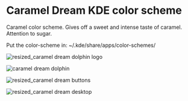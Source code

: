 # Caramel Dream KDE color scheme
Caramel color scheme. Gives off a sweet and intense taste of caramel. Attention to sugar.

Put the color-scheme in: ~/.kde/share/apps/color-schemes/

![resized_caramel dream dolphin logo](https://user-images.githubusercontent.com/38332358/38764827-84ea9534-3fb6-11e8-9502-a4163eb4c3f6.png)

![caramel dream dolphin](https://user-images.githubusercontent.com/38332358/38764828-887e4402-3fb6-11e8-91d5-082159cb69c9.png)

![resized_caramel dream buttons](https://user-images.githubusercontent.com/38332358/38764829-8a973f64-3fb6-11e8-8c7a-d333273cb3d5.png)

![resized_caramel dream desktop](https://user-images.githubusercontent.com/38332358/38764831-8c736a4c-3fb6-11e8-80c5-e1b6cef6f55b.png)
